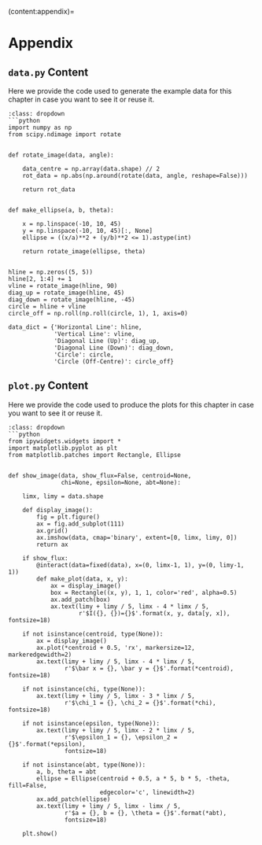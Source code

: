 (content:appendix)=
# Appendix

## `data.py` Content

Here we provide the code used to generate the example data for this chapter in
case you want to see it or reuse it.

```{admonition} Click the button to reveal code
:class: dropdown
```python
import numpy as np
from scipy.ndimage import rotate


def rotate_image(data, angle):

    data_centre = np.array(data.shape) // 2
    rot_data = np.abs(np.around(rotate(data, angle, reshape=False)))

    return rot_data


def make_ellipse(a, b, theta):

    x = np.linspace(-10, 10, 45)
    y = np.linspace(-10, 10, 45)[:, None]
    ellipse = ((x/a)**2 + (y/b)**2 <= 1).astype(int)

    return rotate_image(ellipse, theta)


hline = np.zeros((5, 5))
hline[2, 1:4] += 1
vline = rotate_image(hline, 90)
diag_up = rotate_image(hline, 45)
diag_down = rotate_image(hline, -45)
circle = hline + vline
circle_off = np.roll(np.roll(circle, 1), 1, axis=0)

data_dict = {'Horizontal Line': hline,
             'Vertical Line': vline,
             'Diagonal Line (Up)': diag_up,
             'Diagonal Line (Down)': diag_down,
             'Circle': circle,
             'Circle (Off-Centre)': circle_off}
```

## `plot.py` Content

Here we provide the code used to produce the plots for this chapter in case
you want to see it or reuse it.

```{admonition} Click the button to reveal code
:class: dropdown
```python
from ipywidgets.widgets import *
import matplotlib.pyplot as plt
from matplotlib.patches import Rectangle, Ellipse


def show_image(data, show_flux=False, centroid=None,
               chi=None, epsilon=None, abt=None):

    limx, limy = data.shape

    def display_image():
        fig = plt.figure()
        ax = fig.add_subplot(111)
        ax.grid()
        ax.imshow(data, cmap='binary', extent=[0, limx, limy, 0])
        return ax

    if show_flux:
        @interact(data=fixed(data), x=(0, limx-1, 1), y=(0, limy-1, 1))
        def make_plot(data, x, y):
            ax = display_image()
            box = Rectangle((x, y), 1, 1, color='red', alpha=0.5)
            ax.add_patch(box)
            ax.text(limy + limy / 5, limx - 4 * limx / 5,
                    r'$I({}, {})={}$'.format(x, y, data[y, x]), fontsize=18)

    if not isinstance(centroid, type(None)):
        ax = display_image()
        ax.plot(*centroid + 0.5, 'rx', markersize=12, markeredgewidth=2)
        ax.text(limy + limy / 5, limx - 4 * limx / 5,
                r'$\bar x = {}, \bar y = {}$'.format(*centroid), fontsize=18)

    if not isinstance(chi, type(None)):
        ax.text(limy + limy / 5, limx - 3 * limx / 5,
                r'$\chi_1 = {}, \chi_2 = {}$'.format(*chi), fontsize=18)

    if not isinstance(epsilon, type(None)):
        ax.text(limy + limy / 5, limx - 2 * limx / 5,
                r'$\epsilon_1 = {}, \epsilon_2 = {}$'.format(*epsilon),
                fontsize=18)

    if not isinstance(abt, type(None)):
        a, b, theta = abt
        ellipse = Ellipse(centroid + 0.5, a * 5, b * 5, -theta, fill=False,
                          edgecolor='c', linewidth=2)
        ax.add_patch(ellipse)
        ax.text(limy + limy / 5, limx - limx / 5,
                r'$a = {}, b = {}, \theta = {}$'.format(*abt),
                fontsize=18)

    plt.show()
```
